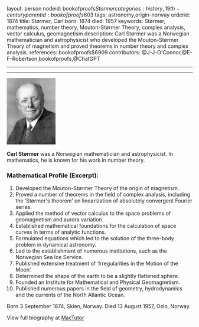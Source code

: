 layout: person
nodeid: bookofproofs$Stormer
categories: history,19th-century
parentid: bookofproofs$603
tags: astronomy,origin-norway
orderid: 1874
title: Størmer, Carl
born: 1874
died: 1957
keywords: Størmer, mathematics, number theory, Mouton-Størmer Theory, complex analysis, vector calculus, geomagnetism
description: Carl Størmer was a Norwegian mathematician and astrophysicist who developed the Mouton-Størmer Theory of magnetism and proved theorems in number theory and complex analysis.
references: bookofproofs$6909
contributors: @J-J-O'Connor,@E-F-Robertson,bookofproofs,@ChatGPT

---



---

![Stormer.jpg](https://github.com/bookofproofs/bookofproofs.github.io/blob/main/_sources/_assets/images/portraits/Stormer.jpg?raw=true)

**Carl Størmer** was a Norwegian mathematician and astrophysicist. In mathematics, he is known for his work in number theory.

### Mathematical Profile (Excerpt):
1. Developed the Mouton-Størmer Theory of the origin of magnetism. 
2. Proved a number of theorems in the field of complex analysis, including the ‘Størmer's theorem’ on linearization of absolutely convergent Fourier series. 
3. Applied the method of vector calculus to the space problems of geomagnetism and aurora variation. 
4. Established mathematical foundations for the calculation of space curves in terms of analytic functions. 
5. Formulated equations which led to the solution of the three-body problem in dynamical astronomy. 
6. Led to the establishment of numerous institutions, such as the Norwegian Sea Ice Service. 
7. Published extensive treatment of ‘Irregularities in the Motion of the Moon’. 
8. Determined the shape of the earth to be a slightly flattened sphere. 
9. Founded an Institute for Mathematical and Physical Geomagnetism. 
10. Published numerous papers in the field of geometry, hydrodynamics and the currents of the North Atlantic Ocean.

Born 3 September 1874, Skien, Norway. Died 13 August 1957, Oslo, Norway.

View full biography at [MacTutor](https://mathshistory.st-andrews.ac.uk/Biographies/Stormer/)
